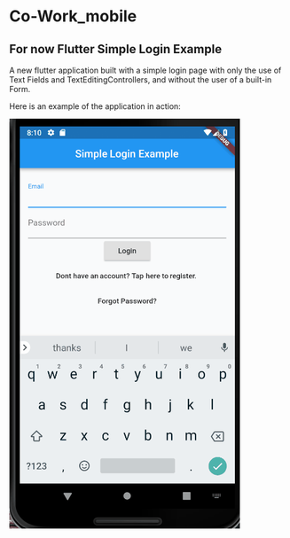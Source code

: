 # Co-Work_mobile

## For now Flutter Simple Login Example

A new flutter application built with a simple login page with only the use of Text Fields and TextEditingControllers, and without the user of a built-in Form.

Here is an example of the application in action:

![gif](simple_login.gif)
